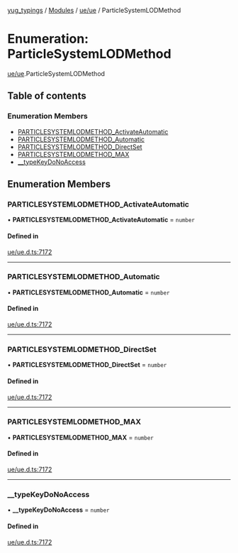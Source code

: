 [yug_typings](../README.md) / [Modules](../modules.md) / [ue/ue](../modules/ue_ue.md) / ParticleSystemLODMethod

# Enumeration: ParticleSystemLODMethod

[ue/ue](../modules/ue_ue.md).ParticleSystemLODMethod

## Table of contents

### Enumeration Members

- [PARTICLESYSTEMLODMETHOD\_ActivateAutomatic](ue_ue.ParticleSystemLODMethod.md#particlesystemlodmethod_activateautomatic)
- [PARTICLESYSTEMLODMETHOD\_Automatic](ue_ue.ParticleSystemLODMethod.md#particlesystemlodmethod_automatic)
- [PARTICLESYSTEMLODMETHOD\_DirectSet](ue_ue.ParticleSystemLODMethod.md#particlesystemlodmethod_directset)
- [PARTICLESYSTEMLODMETHOD\_MAX](ue_ue.ParticleSystemLODMethod.md#particlesystemlodmethod_max)
- [\_\_typeKeyDoNoAccess](ue_ue.ParticleSystemLODMethod.md#__typekeydonoaccess)

## Enumeration Members

### PARTICLESYSTEMLODMETHOD\_ActivateAutomatic

• **PARTICLESYSTEMLODMETHOD\_ActivateAutomatic** = `number`

#### Defined in

[ue/ue.d.ts:7172](https://github.com/YugMetaverse/yug_typings/blob/25cad34/ue/ue.d.ts#L7172)

___

### PARTICLESYSTEMLODMETHOD\_Automatic

• **PARTICLESYSTEMLODMETHOD\_Automatic** = `number`

#### Defined in

[ue/ue.d.ts:7172](https://github.com/YugMetaverse/yug_typings/blob/25cad34/ue/ue.d.ts#L7172)

___

### PARTICLESYSTEMLODMETHOD\_DirectSet

• **PARTICLESYSTEMLODMETHOD\_DirectSet** = `number`

#### Defined in

[ue/ue.d.ts:7172](https://github.com/YugMetaverse/yug_typings/blob/25cad34/ue/ue.d.ts#L7172)

___

### PARTICLESYSTEMLODMETHOD\_MAX

• **PARTICLESYSTEMLODMETHOD\_MAX** = `number`

#### Defined in

[ue/ue.d.ts:7172](https://github.com/YugMetaverse/yug_typings/blob/25cad34/ue/ue.d.ts#L7172)

___

### \_\_typeKeyDoNoAccess

• **\_\_typeKeyDoNoAccess** = `number`

#### Defined in

[ue/ue.d.ts:7172](https://github.com/YugMetaverse/yug_typings/blob/25cad34/ue/ue.d.ts#L7172)
